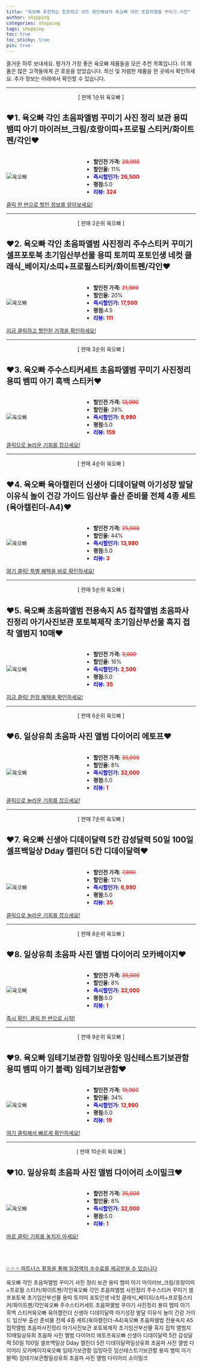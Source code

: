 ```yaml
---
title: "육오빠 추천하는 튼튼하고 세트 확인해보자 육오빠 각인 초음파앨범 꾸미기 사진"
author: shopping
categories: shopping
tags: shopping
toc: true
toc_sticky: true
pin: true
---
```

즐거운 하루 보내세요. 평가가 가장 좋은 육오빠 제품들을 모은 추천 목록입니다. 이 제품은 많은 고객들에게 큰 호응을 얻었습니다. 최신 및 저렴한 제품을 한 곳에서 확인하세요. 추가 정보는 아래에서 확인할 수 있습니다.

---
<p class="toplist" style="margin: 0 auto; display: block; width: fit-content;">[ 판매 1순위 육오빠 ]</p>

<h2><strong>❤️1. 육오빠 각인 초음파앨범 꾸미기 사진 정리 보관 용띠 뱀띠 아기 마이러브_크림/호랑이띠+프로필 스티커/화이트펜/각인❤️</strong></h2>

<div style="display: flex; align-items: center;">
    <div style="flex: 0.4;">
        <img src="https://thumbnail8.coupangcdn.com/thumbnails/remote/230x230ex/image/vendor_inventory/afdd/8f4f5b6b00f8e59d1b33e635e3eab6322c8fe5053a76658a92f880006319.jpg" alt="육오빠" style="max-width: 100%;">
    </div>
    <div style="flex: 0.6; margin-left: 10px;">
        <ul>
            <li><strong>할인전 가격:</strong> <del style="color: red;">29,990</del></li>
            <li><strong>할인율:</strong> 11%</li>
            <li><span style='color:blue'><strong>즉시할인가:</strong></span> <span style='color:red'><strong>26,500</strong></span></li>
            <li><strong>평점:</strong>5.0</li>
            <li><span style='color:blue'><strong>리뷰:</strong></span> <span style='color:red'><strong>324</strong></span></li>
        </ul>
    </div>
</div>
<div class="center">
    <a href="https://selin100587001.github.io?lptag=AF9450613&subid=githubio&pageKey=7530802523&traceid=V0-153&itemId=19772638797&vendorItemId=83139859264" class="myButton">
        클릭 한 번으로 할인 정보를 알아보세요!
    </a>
</div>


---
<p class="toplist" style="margin: 0 auto; display: block; width: fit-content;">[ 판매 2순위 육오빠 ]</p>

<h2><strong>❤️2. 육오빠 각인 초음파앨범 사진정리 주수스티커 꾸미기 셀프포토북 초기임산부선물 용띠 토끼띠 포토인생 네컷 클래식_베이지/소띠+프로필스티커/화이트펜/각인❤️</strong></h2>

<div style="display: flex; align-items: center;">
    <div style="flex: 0.4;">
        <img src="https://thumbnail6.coupangcdn.com/thumbnails/remote/230x230ex/image/vendor_inventory/5959/b62b38e0da536daf5ba304236d49896d2da0fc98cebd2acb34fd9dfd58bf.jpg" alt="육오빠" style="max-width: 100%;">
    </div>
    <div style="flex: 0.6; margin-left: 10px;">
        <ul>
            <li><strong>할인전 가격:</strong> <del style="color: red;">21,990</del></li>
            <li><strong>할인율:</strong> 20%</li>
            <li><span style='color:blue'><strong>즉시할인가:</strong></span> <span style='color:red'><strong>17,500</strong></span></li>
            <li><strong>평점:</strong>4.5</li>
            <li><span style='color:blue'><strong>리뷰:</strong></span> <span style='color:red'><strong>111</strong></span></li>
        </ul>
    </div>
</div>
<div class="center">
    <a href="https://selin100587001.github.io?lptag=AF9450613&subid=githubio&pageKey=5972451638&traceid=V0-153&itemId=10731410861&vendorItemId=78012016921" class="myButton">
        지금 클릭하고 할인된 가격을 확인하세요!
    </a>
</div>


---
<p class="toplist" style="margin: 0 auto; display: block; width: fit-content;">[ 판매 3순위 육오빠 ]</p>

<h2><strong>❤️3. 육오빠 주수스티커세트 초음파앨범 꾸미기 사진정리 용띠 뱀띠 아기 흑백 스티커❤️</strong></h2>

<div style="display: flex; align-items: center;">
    <div style="flex: 0.4;">
        <img src="https://thumbnail9.coupangcdn.com/thumbnails/remote/230x230ex/image/vendor_inventory/389e/8bd4f4018598413b0928dd5aefe0c91a8830a28f1c476ab8ead298821498.jpg" alt="육오빠" style="max-width: 100%;">
    </div>
    <div style="flex: 0.6; margin-left: 10px;">
        <ul>
            <li><strong>할인전 가격:</strong> <del style="color: red;">13,990</del></li>
            <li><strong>할인율:</strong> 28%</li>
            <li><span style='color:blue'><strong>즉시할인가:</strong></span> <span style='color:red'><strong>9,990</strong></span></li>
            <li><strong>평점:</strong>5.0</li>
            <li><span style='color:blue'><strong>리뷰:</strong></span> <span style='color:red'><strong>159</strong></span></li>
        </ul>
    </div>
</div>
<div class="center">
    <a href="https://selin100587001.github.io?lptag=AF9450613&subid=githubio&pageKey=5972510683&traceid=V0-153&itemId=10731639616&vendorItemId=78012245545" class="myButton">
        클릭으로 놀라운 기회를 잡으세요!
    </a>
</div>


---
<p class="toplist" style="margin: 0 auto; display: block; width: fit-content;">[ 판매 4순위 육오빠 ]</p>

<h2><strong>❤️4. 육오빠 육아캘린더 신생아 디데이달력 아기성장 발달 이유식 놀이 건강 가이드 임산부 출산 준비물 전체 4종 세트(육아캘린더-A4)❤️</strong></h2>

<div style="display: flex; align-items: center;">
    <div style="flex: 0.4;">
        <img src="https://thumbnail10.coupangcdn.com/thumbnails/remote/230x230ex/image/vendor_inventory/0f19/b042bd97233e991bac8540671194c5fa8ce22f775ea79dabaf941453553c.jpg" alt="육오빠" style="max-width: 100%;">
    </div>
    <div style="flex: 0.6; margin-left: 10px;">
        <ul>
            <li><strong>할인전 가격:</strong> <del style="color: red;">25,000</del></li>
            <li><strong>할인율:</strong> 44%</li>
            <li><span style='color:blue'><strong>즉시할인가:</strong></span> <span style='color:red'><strong>13,980</strong></span></li>
            <li><strong>평점:</strong>5.0</li>
            <li><span style='color:blue'><strong>리뷰:</strong></span> <span style='color:red'><strong>3</strong></span></li>
        </ul>
    </div>
</div>
<div class="center">
    <a href="https://selin100587001.github.io?lptag=AF9450613&subid=githubio&pageKey=7853425160&traceid=V0-153&itemId=21412322281&vendorItemId=88468644702" class="myButton">
        여기 클릭! 특별 혜택을 바로 확인하세요!
    </a>
</div>


---
<p class="toplist" style="margin: 0 auto; display: block; width: fit-content;">[ 판매 5순위 육오빠 ]</p>

<h2><strong>❤️5. 육오빠 초음파앨범 전용속지 A5 접착앨범 초음파사진정리 아기사진보관 포토북제작 초기임산부선물 흑지 접착 앨범지 10매❤️</strong></h2>

<div style="display: flex; align-items: center;">
    <div style="flex: 0.4;">
        <img src="https://thumbnail8.coupangcdn.com/thumbnails/remote/230x230ex/image/vendor_inventory/1487/c812eb6d0dcb931e1e98977387ae8b7e02a547e702c4d1fbac4b12ec8c09.jpg" alt="육오빠" style="max-width: 100%;">
    </div>
    <div style="flex: 0.6; margin-left: 10px;">
        <ul>
            <li><strong>할인전 가격:</strong> <del style="color: red;">3,000</del></li>
            <li><strong>할인율:</strong> 16%</li>
            <li><span style='color:blue'><strong>즉시할인가:</strong></span> <span style='color:red'><strong>2,500</strong></span></li>
            <li><strong>평점:</strong>5.0</li>
            <li><span style='color:blue'><strong>리뷰:</strong></span> <span style='color:red'><strong>35</strong></span></li>
        </ul>
    </div>
</div>
<div class="center">
    <a href="https://selin100587001.github.io?lptag=AF9450613&subid=githubio&pageKey=5789746726&traceid=V0-153&itemId=12971501169&vendorItemId=77177359444" class="myButton">
        지금 클릭! 한정 혜택을 확인하세요!
    </a>
</div>


---
<p class="toplist" style="margin: 0 auto; display: block; width: fit-content;">[ 판매 6순위 육오빠 ]</p>

<h2><strong>❤️6. 일상유희 초음파 사진 앨범 다이어리 에토프❤️</strong></h2>

<div style="display: flex; align-items: center;">
    <div style="flex: 0.4;">
        <img src="https://thumbnail7.coupangcdn.com/thumbnails/remote/230x230ex/image/vendor_inventory/1fff/09abb51b029a50826c4138143192729ec74d25d5004219fea77f6f308d06.jpg" alt="육오빠" style="max-width: 100%;">
    </div>
    <div style="flex: 0.6; margin-left: 10px;">
        <ul>
            <li><strong>할인전 가격:</strong> <del style="color: red;">35,000</del></li>
            <li><strong>할인율:</strong> 8%</li>
            <li><span style='color:blue'><strong>즉시할인가:</strong></span> <span style='color:red'><strong>32,000</strong></span></li>
            <li><strong>평점:</strong>5.0</li>
            <li><span style='color:blue'><strong>리뷰:</strong></span> <span style='color:red'><strong>1</strong></span></li>
        </ul>
    </div>
</div>
<div class="center">
    <a href="https://selin100587001.github.io?lptag=AF9450613&subid=githubio&pageKey=8179113395&traceid=V0-153&itemId=23379732026&vendorItemId=90409780634" class="myButton">
        클릭으로 놀라운 기회를 잡으세요!
    </a>
</div>


---
<p class="toplist" style="margin: 0 auto; display: block; width: fit-content;">[ 판매 7순위 육오빠 ]</p>

<h2><strong>❤️7. 육오빠 신생아 디데이달력 5칸 감성달력 50일 100일 셀프백일상 Dday 캘린더 5칸 디데이달력❤️</strong></h2>

<div style="display: flex; align-items: center;">
    <div style="flex: 0.4;">
        <img src="https://thumbnail8.coupangcdn.com/thumbnails/remote/230x230ex/image/vendor_inventory/5971/1f31047e9edcd071918449c432dd69f34b780c4f21eb0abd3fb98110ecf8.jpg" alt="육오빠" style="max-width: 100%;">
    </div>
    <div style="flex: 0.6; margin-left: 10px;">
        <ul>
            <li><strong>할인전 가격:</strong> <del style="color: red;">7,990</del></li>
            <li><strong>할인율:</strong> 12%</li>
            <li><span style='color:blue'><strong>즉시할인가:</strong></span> <span style='color:red'><strong>6,990</strong></span></li>
            <li><strong>평점:</strong>5.0</li>
            <li><span style='color:blue'><strong>리뷰:</strong></span> <span style='color:red'><strong>35</strong></span></li>
        </ul>
    </div>
</div>
<div class="center">
    <a href="https://selin100587001.github.io?lptag=AF9450613&subid=githubio&pageKey=7612699280&traceid=V0-153&itemId=20165582731&vendorItemId=86566556163" class="myButton">
        클릭으로 놀라운 기회를 잡으세요!
    </a>
</div>


---
<p class="toplist" style="margin: 0 auto; display: block; width: fit-content;">[ 판매 8순위 육오빠 ]</p>

<h2><strong>❤️8. 일상유희 초음파 사진 앨범 다이어리 모카베이지❤️</strong></h2>

<div style="display: flex; align-items: center;">
    <div style="flex: 0.4;">
        <img src="https://thumbnail7.coupangcdn.com/thumbnails/remote/230x230ex/image/vendor_inventory/1fff/09abb51b029a50826c4138143192729ec74d25d5004219fea77f6f308d06.jpg" alt="육오빠" style="max-width: 100%;">
    </div>
    <div style="flex: 0.6; margin-left: 10px;">
        <ul>
            <li><strong>할인전 가격:</strong> <del style="color: red;">35,000</del></li>
            <li><strong>할인율:</strong> 8%</li>
            <li><span style='color:blue'><strong>즉시할인가:</strong></span> <span style='color:red'><strong>32,000</strong></span></li>
            <li><strong>평점:</strong>5.0</li>
            <li><span style='color:blue'><strong>리뷰:</strong></span> <span style='color:red'><strong>1</strong></span></li>
        </ul>
    </div>
</div>
<div class="center">
    <a href="https://selin100587001.github.io?lptag=AF9450613&subid=githubio&pageKey=8179113395&traceid=V0-153&itemId=23379732025&vendorItemId=90409780631" class="myButton">
        즉시 확인, 클릭 한 번으로 시작!
    </a>
</div>


---
<p class="toplist" style="margin: 0 auto; display: block; width: fit-content;">[ 판매 9순위 육오빠 ]</p>

<h2><strong>❤️9. 육오빠 임테기보관함 임밍아웃 임신테스트기보관함 용띠 뱀띠 아기 블랙) 임테기보관함❤️</strong></h2>

<div style="display: flex; align-items: center;">
    <div style="flex: 0.4;">
        <img src="https://thumbnail10.coupangcdn.com/thumbnails/remote/230x230ex/image/vendor_inventory/a679/030fec7144652bb9cd9f4e6bab065e9b6dfa1574e0cd4cd0d007bf8df79d.jpg" alt="육오빠" style="max-width: 100%;">
    </div>
    <div style="flex: 0.6; margin-left: 10px;">
        <ul>
            <li><strong>할인전 가격:</strong> <del style="color: red;">19,900</del></li>
            <li><strong>할인율:</strong> 34%</li>
            <li><span style='color:blue'><strong>즉시할인가:</strong></span> <span style='color:red'><strong>12,990</strong></span></li>
            <li><strong>평점:</strong>5.0</li>
            <li><span style='color:blue'><strong>리뷰:</strong></span> <span style='color:red'><strong>19</strong></span></li>
        </ul>
    </div>
</div>
<div class="center">
    <a href="https://selin100587001.github.io?lptag=AF9450613&subid=githubio&pageKey=6585932324&traceid=V0-153&itemId=14840373633&vendorItemId=77021925155" class="myButton">
        여기 클릭해서 빠르게 확인하세요!
    </a>
</div>


---
<p class="toplist" style="margin: 0 auto; display: block; width: fit-content;">[ 판매 10순위 육오빠 ]</p>

<h2><strong>❤️10. 일상유희 초음파 사진 앨범 다이어리 소이밀크❤️</strong></h2>

<div style="display: flex; align-items: center;">
    <div style="flex: 0.4;">
        <img src="https://thumbnail7.coupangcdn.com/thumbnails/remote/230x230ex/image/vendor_inventory/1fff/09abb51b029a50826c4138143192729ec74d25d5004219fea77f6f308d06.jpg" alt="육오빠" style="max-width: 100%;">
    </div>
    <div style="flex: 0.6; margin-left: 10px;">
        <ul>
            <li><strong>할인전 가격:</strong> <del style="color: red;">35,000</del></li>
            <li><strong>할인율:</strong> 8%</li>
            <li><span style='color:blue'><strong>즉시할인가:</strong></span> <span style='color:red'><strong>32,000</strong></span></li>
            <li><strong>평점:</strong>5.0</li>
            <li><span style='color:blue'><strong>리뷰:</strong></span> <span style='color:red'><strong>1</strong></span></li>
        </ul>
    </div>
</div>
<div class="center">
    <a href="https://selin100587001.github.io?lptag=AF9450613&subid=githubio&pageKey=8179113395&traceid=V0-153&itemId=23379732027&vendorItemId=90409780637" class="myButton">
        바로 클릭! 기회를 놓치지 마세요!
    </a>
</div>

<br><br><br>[💦 💦 💦 파트너스 활동을 통해 일정액의 수수료를 제공받을 수 있습니다](https://link.coupang.com/a/bcpT2c)<br><br>육오빠 각인 초음파앨범 꾸미기 사진 정리 보관 용띠 뱀띠 아기 마이러브_크림/호랑이띠+프로필 스티커/화이트펜/각인육오빠 각인 초음파앨범 사진정리 주수스티커 꾸미기 셀프포토북 초기임산부선물 용띠 토끼띠 포토인생 네컷 클래식_베이지/소띠+프로필스티커/화이트펜/각인육오빠 주수스티커세트 초음파앨범 꾸미기 사진정리 용띠 뱀띠 아기 흑백 스티커육오빠 육아캘린더 신생아 디데이달력 아기성장 발달 이유식 놀이 건강 가이드 임산부 출산 준비물 전체 4종 세트(육아캘린더-A4)육오빠 초음파앨범 전용속지 A5 접착앨범 초음파사진정리 아기사진보관 포토북제작 초기임산부선물 흑지 접착 앨범지 10매일상유희 초음파 사진 앨범 다이어리 에토프육오빠 신생아 디데이달력 5칸 감성달력 50일 100일 셀프백일상 Dday 캘린더 5칸 디데이달력일상유희 초음파 사진 앨범 다이어리 모카베이지육오빠 임테기보관함 임밍아웃 임신테스트기보관함 용띠 뱀띠 아기 블랙) 임테기보관함일상유희 초음파 사진 앨범 다이어리 소이밀크